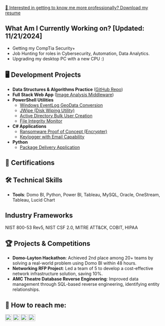 [📝 Interested in getting to know me more professionally? Download my resume](https://github.com/makbar-io/makbar-io/blob/main/MAkbar_Resume.doc)

## What Am I Currently Working on? [Updated: 11/21/2024]
- Getting my CompTia Security+
- Job Hunting for roles in Cybersecurity, Automation, Data Analytics.
- Upgrading my desktop PC with a new CPU :) 

## 🖥️ Development Projects
- **Data Structures & Algorithms Practice** ([GitHub Repo](https://github.com/joshmadakor1/Algorithms-Practice))  
- **Full Stack Web App** ([Image Analysis Middleware](https://github.com/joshmadakor1/4chan-Image-Analysis-Middleware-C964))  
- **PowerShell Utilities**  
  - [Windows EventLog GeoData Conversion](https://github.com/joshmadakor1/Sentinel-Lab)  
  - [JWipe (Disk Wiping Utility)](https://github.com/joshmadakor1/Jwipe.PowerShell)  
  - [Active Directory Bulk User Creation](https://github.com/joshmadakor1/AD_PS)  
  - [File Integrity Monitor](https://github.com/joshmadakor1/PowerShell-Integrity-FIM)  
- **C# Applications**  
  - [Ransomware Proof of Concept (Encrypter)](https://github.com/joshmadakor1/EncrypterPOC)  
  - [Keylogger with Email Capability](https://github.com/joshmadakor1/Key-Logger-With-Email)  
- **Python**  
  - [Package Delivery Application](https://github.com/joshmadakor1/Package-Delivery-Pathfinding-Algorithm)  

## 🔑 Certifications

## 🛠️ Technical Skills
- **Tools**: Domo BI, Python, Power BI, Tableau, MySQL, Oracle, OneStream, Tableau, Lucid Chart

## Industry Frameworks
NIST 800-53 Rev5, NIST CSF 2.0, MITRE ATT&CK, COBIT, HIPAA

## 🏆 Projects & Competitions
- **Domo-Layton Hackathon**: Achieved 2nd place among 20+ teams by solving a real-world problem using Domo BI within 48 hours.
- **Networking RFP Project**: Led a team of 5 to develop a cost-effective network infrastructure solution, saving 10%.
- **AMC Theatre Database Reverse Engineering**: Improved data management through SQL-based reverse engineering, identifying entity relationships.

<h2> 🤳 How to reach me:</h2>

[<img align="left" alt="Mustafa Akbar | LinkedIn" width="22px" src="https://cdn.jsdelivr.net/npm/simple-icons@v3/icons/linkedin.svg" />](https://linkedin.com/in/Mustafa-Akbar)
[<img align="left" alt="Mustafa Akbar | X" width="22px" src="https://cdn.jsdelivr.net/npm/simple-icons@v3/icons/twitter.svg" />](https://x.com/MAkbarUS) 
[<img align="left" alt="Mustafa Akbar | Instagram" width="22px" src="https://cdn.jsdelivr.net/npm/simple-icons@v3/icons/instagram.svg" />](https://x.com/MAkbarUS)
[<img align="left" alt="Mustafa Akbar | Email" width="22px" src="https://cdn.jsdelivr.net/npm/simple-icons@3.13.0/icons/gmail.svg" />](mailto:makbar.us@outlook.com)


[^1]: Created by Mustafa Akbar ❤️. All rights reserved.
